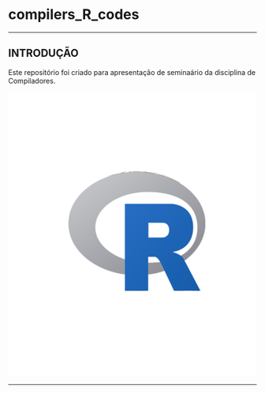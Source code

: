 # compilers_R_codes

--- 

## INTRODUÇÃO
Este repositório foi criado para apresentação de seminaário da disciplina de Compiladores.

<div align="center">
    <img src="assets/c56a248a2e3c2396397e9da256411dd1.png" alt="logo do R">
</div>

--- 
